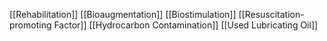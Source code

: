 [[Rehabilitation]]
[[Bioaugmentation]]
[[Biostimulation]]
[[Resuscitation-promoting Factor]]
[[Hydrocarbon Contamination]]
[[Used Lubricating Oil]]
